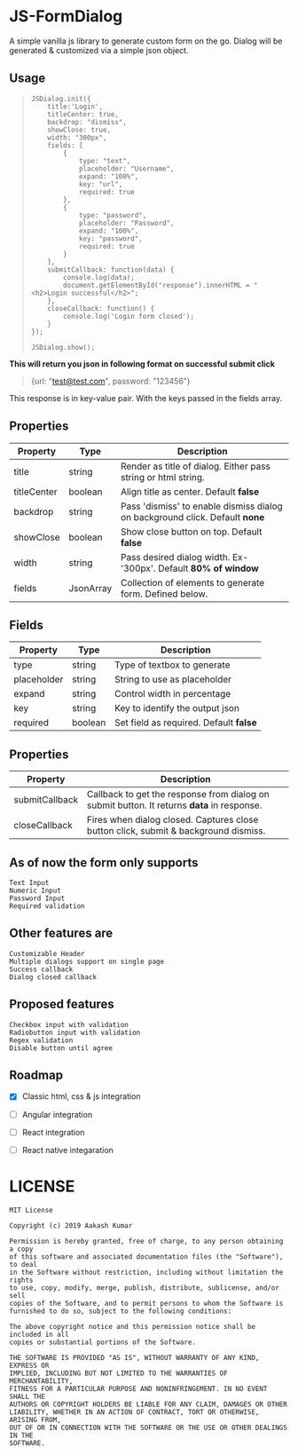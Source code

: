 # JS-FormDialog
A simple vanilla js library to generate custom form on the go. Dialog will be generated & customized via a simple json object. 


## Usage
>     JSDialog.init({
>         title:'Login',
>         titleCenter: true,
>         backdrop: "dismiss",
>         showClose: true,
>         width: "300px",
>         fields: [
>             {
>                 type: "text",
>                 placeholder: "Username",
>                 expand: "100%",
>                 key: "url",
>                 required: true
>             },
>             {
>                 type: "password",
>                 placeholder: "Password",
>                 expand: "100%",
>                 key: "password",
>                 required: true
>             }
>         ],
>         submitCallback: function(data) {
>             console.log(data);
>             document.getElementById("response").innerHTML = "<h2>Login successful</h2>";
>         },
>         closeCallback: function() {
>             console.log('Login form closed');
>         }
>     });
> 
>     JSDialog.show();


**This will return you json in following format on successful submit click**
> {url: "test@test.com", password: "123456"}

This response is in key-value pair. With the keys passed in the fields array.



## Properties
Property | Type | Description
---------|------|------------
title | string | Render as title of dialog. Either pass string or html string.
titleCenter | boolean | Align title as center. Default **false**
backdrop | string | Pass 'dismiss' to enable dismiss dialog on background click. Default **none**
showClose | boolean | Show close button on top. Default **false**
width | string | Pass desired dialog width. Ex- '300px'. Default **80% of window**
fields | JsonArray | Collection of elements to generate form. Defined below.


## Fields
Property | Type | Description
---------|------|------------
type | string | Type of textbox to generate
placeholder | string | String to use as placeholder
expand | string | Control width in percentage
key | string | Key to identify the output json
required | boolean | Set field as required. Default **false**


## Properties
Property | Description
---------|-------------
submitCallback | Callback to get the response from dialog on submit button. It returns **data** in response.
closeCallback | Fires when dialog closed. Captures close button click, submit & background dismiss.

## As of now the form only supports
```
Text Input
Numeric Input
Password Input
Required validation
```

## Other features are
```
Customizable Header
Multiple dialogs support on single page
Success callback
Dialog closed callback
```

## Proposed features
```
Checkbox input with validation
Radiobutton input with validation
Regex validation
Disable button until agree
```

## Roadmap
- [x] Classic html, css & js integration
- [ ] Angular integration
- [ ] React integration
- [ ] React native integaration


# LICENSE
```
MIT License

Copyright (c) 2019 Aakash Kumar

Permission is hereby granted, free of charge, to any person obtaining a copy
of this software and associated documentation files (the "Software"), to deal
in the Software without restriction, including without limitation the rights
to use, copy, modify, merge, publish, distribute, sublicense, and/or sell
copies of the Software, and to permit persons to whom the Software is
furnished to do so, subject to the following conditions:

The above copyright notice and this permission notice shall be included in all
copies or substantial portions of the Software.

THE SOFTWARE IS PROVIDED "AS IS", WITHOUT WARRANTY OF ANY KIND, EXPRESS OR
IMPLIED, INCLUDING BUT NOT LIMITED TO THE WARRANTIES OF MERCHANTABILITY,
FITNESS FOR A PARTICULAR PURPOSE AND NONINFRINGEMENT. IN NO EVENT SHALL THE
AUTHORS OR COPYRIGHT HOLDERS BE LIABLE FOR ANY CLAIM, DAMAGES OR OTHER
LIABILITY, WHETHER IN AN ACTION OF CONTRACT, TORT OR OTHERWISE, ARISING FROM,
OUT OF OR IN CONNECTION WITH THE SOFTWARE OR THE USE OR OTHER DEALINGS IN THE
SOFTWARE.
```